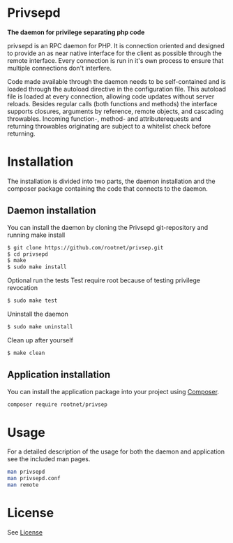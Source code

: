 # Privsepd
**The daemon for privilege separating php code**

privsepd is an RPC daemon for PHP.  It is connection oriented and designed to
provide an as near native interface for the client as possible through the
remote interface.  Every connection is run in it's own process to ensure
that multiple connections don't interfere.

Code made available through the daemon needs to be self-contained and is loaded
through the autoload directive in the configuration file.  This autoload file
is loaded at every connection, allowing code updates without server reloads.
Besides regular calls (both functions and methods) the interface supports
closures, arguments by reference, remote objects, and cascading throwables.
Incoming function-, method- and attributerequests and returning throwables
originating are subject to a whitelist check before returning.

# Installation
The installation is divided into two parts, the daemon installation and the
composer package containing the code that connects to the daemon.

## Daemon installation
You can install the daemon by cloning the Privsepd git-repository and running
make install
``` bash
$ git clone https://github.com/rootnet/privsep.git
$ cd privsepd
$ make
$ sudo make install
```
Optional run the tests
Test require root because of testing privilege revocation
``` bash
$ sudo make test
```
Uninstall the daemon
``` bash
$ sudo make uninstall
```

Clean up after yourself
``` bash
$ make clean
```
## Application installation
You can install the application package into your project using
[Composer](https://getcomposer.org).
``` bash
composer require rootnet/privsep
```
# Usage
For a detailed description of the usage for both the daemon and application see
the included man pages.
``` bash
man privsepd
man privsepd.conf
man remote
```

# License
See [License](LICENSE.md)
